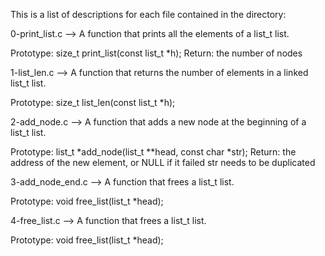 This is a list of descriptions for each file contained in the directory:

0-print_list.c -->  A function that prints all the elements of a list_t list.

Prototype: size_t print_list(const list_t *h);
Return: the number of nodes

1-list_len.c --> A function that returns the number of elements in a linked list_t list.

Prototype: size_t list_len(const list_t *h);

2-add_node.c --> A  function that adds a new node at the beginning of a list_t list.

Prototype: list_t *add_node(list_t **head, const char *str);
Return: the address of the new element, or NULL if it failed
str needs to be duplicated

3-add_node_end.c --> A function that frees a list_t list.

Prototype: void free_list(list_t *head);

4-free_list.c --> A function that frees a list_t list.

Prototype: void free_list(list_t *head);
